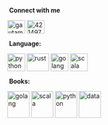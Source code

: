 &nbsp;**Connect with me**
<p align="left">
<a href="https://linkedin.com/in/guy-arieli-4127b8198" target="blank"><img align="center" src="https://raw.githubusercontent.com/rahuldkjain/github-profile-readme-generator/master/src/images/icons/Social/linked-in-alt.svg" alt="gautamkrishnar" height="30" width="40" /></a>
<a href="https://stackoverflow.com/users/17983042/guy-arieli" target="blank"><img align="center" src="https://raw.githubusercontent.com/rahuldkjain/github-profile-readme-generator/master/src/images/icons/Social/stack-overflow.svg" alt="4214976" height="30" width="40" /></a>



&nbsp;**Language:**
<p align="left">

<img align="center" src="https://upload.wikimedia.org/wikipedia/commons/thumb/c/c3/Python-logo-notext.svg/1869px-Python-logo-notext.svg.png" alt="python" height="40" width="40" />
<img align="center" src="https://e7.pngegg.com/pngimages/856/814/png-clipart-rust-system-programming-language-computer-programming-rusted-miscellaneous-computer-programming-thumbnail.png" alt="rust" height="40" width="50" />
<img align="center" src="https://go.dev/blog/go-brand/Go-Logo/PNG/Go-Logo_Blue.png" alt="golang" height="40" width="40" />
<img align="center" src="https://cdn-icons-png.flaticon.com/512/6132/6132220.png" alt="scala" height="40" width="40" />

&nbsp;**Books:**
<p align="left">
<img align="center" src="https://m.media-amazon.com/images/I/61GNpAHFttL._AC_UF1000,1000_QL80_.jpg" alt="golang" height="60" width="50" />
<img align="center" src="https://m.media-amazon.com/images/I/81Qkk87cTjS._AC_UF1000,1000_QL80_.jpg" alt="scala" height="60" width="50" />
<img align="center" src="https://m.media-amazon.com/images/I/81faPYg2QCS._AC_UF1000,1000_QL80_.jpg" alt="python" height="60" width="50" />
<img align="center" src="https://encrypted-tbn0.gstatic.com/images?q=tbn:ANd9GcSJG6c23QeEw7Y3Ok1mYKggrNX45tZoWrmjZg&s" alt="data" height="60" width="50" />



